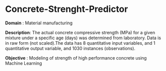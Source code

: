 # Concrete-Strenght-Predictor
**Domain** : Material manufacturing

**Description**: The actual concrete compressive strength (MPa) for a given mixture under a specific age (days) was determined from laboratory. Data is in raw form (not scaled).The data has 8 quantitative input variables, and 1 quantitative output variable, and 1030 instances (observations).

**Objective** : Modeling of strength of high performance concrete using Machine Learning

